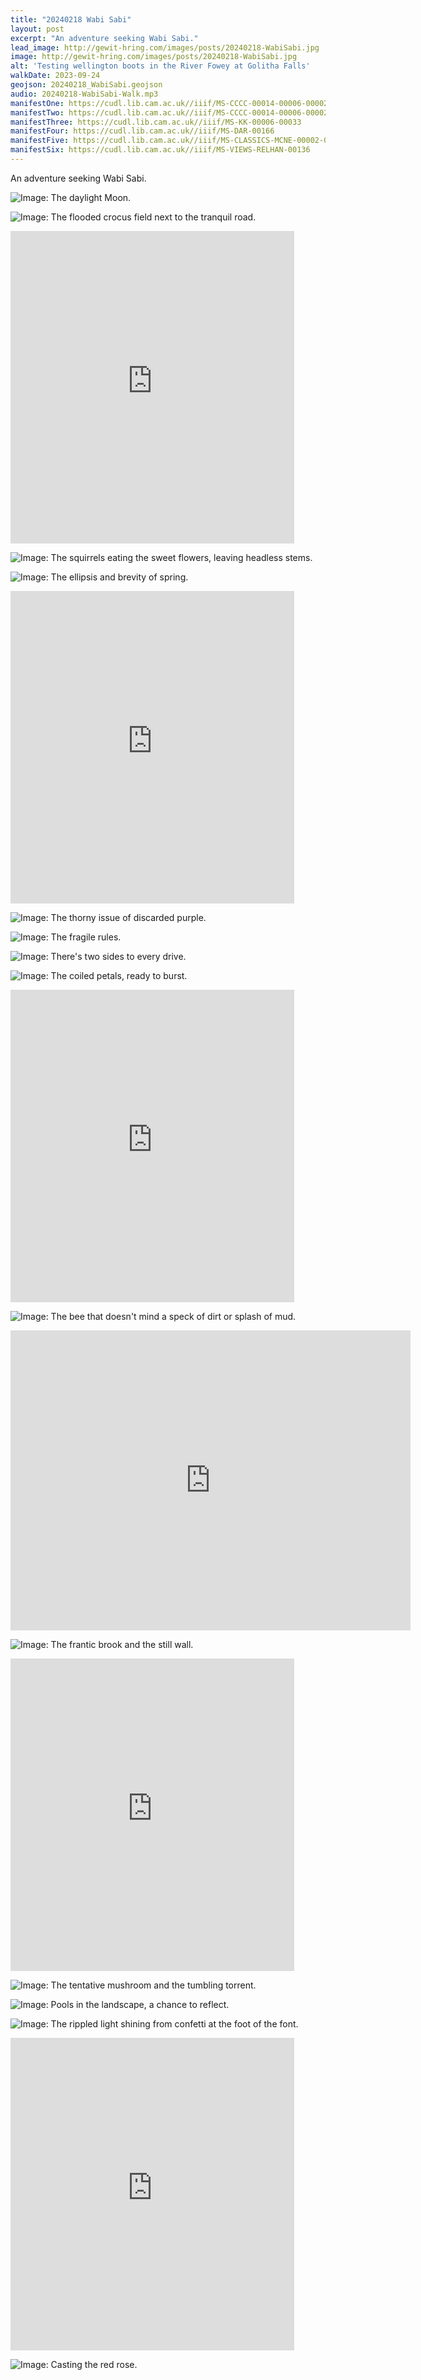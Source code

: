 ```yaml
---
title: "20240218 Wabi Sabi"
layout: post
excerpt: "An adventure seeking Wabi Sabi."
lead_image: http://gewit-hring.com/images/posts/20240218-WabiSabi.jpg
image: http://gewit-hring.com/images/posts/20240218-WabiSabi.jpg
alt: 'Testing wellington boots in the River Fowey at Golitha Falls'
walkDate: 2023-09-24
geojson: 20240218_WabiSabi.geojson
audio: 20240218-WabiSabi-Walk.mp3 
manifestOne: https://cudl.lib.cam.ac.uk//iiif/MS-CCCC-00014-00006-00002-00001-00094
manifestTwo: https://cudl.lib.cam.ac.uk//iiif/MS-CCCC-00014-00006-00002-00001-00198
manifestThree: https://cudl.lib.cam.ac.uk//iiif/MS-KK-00006-00033
manifestFour: https://cudl.lib.cam.ac.uk//iiif/MS-DAR-00166
manifestFive: https://cudl.lib.cam.ac.uk//iiif/MS-CLASSICS-MCNE-00002-00003-00009
manifestSix: https://cudl.lib.cam.ac.uk//iiif/MS-VIEWS-RELHAN-00136
---
```

An adventure seeking Wabi Sabi.

![Image: The daylight Moon.]({{site.url}}/images/posts/20240218-WabiSabi/20240218-WabiSabi-001.jpg)

![Image: The flooded crocus field next to the tranquil road.]({{site.url}}/images/posts/20240218-WabiSabi/20240218-WabiSabi-002.jpg)

<iframe src="https://fitzmuseum.cam.ac.uk/uv.html#?manifest={{ page.manifestOne }}&c=0&m=0&cv=0&config=&locales=en-GB:English (GB),cy-GB:Cymraeg,fr-FR:Français (FR),pl-PL:Polski,sv-SE:Svenska&r=0" width="90%" height="500" allowfullscreen frameborder="0"></iframe>

![Image: The squirrels eating the sweet flowers, leaving headless stems.]({{site.url}}/images/posts/20240218-WabiSabi/20240218-WabiSabi-003.jpg)

![Image: The ellipsis and brevity of spring.]({{site.url}}/images/posts/20240218-WabiSabi/20240218-WabiSabi-004.jpg)

<iframe src="https://fitzmuseum.cam.ac.uk/uv.html#?manifest={{ page.manifestFive }}&c=0&m=0&cv=0&config=&locales=en-GB:English (GB),cy-GB:Cymraeg,fr-FR:Français (FR),pl-PL:Polski,sv-SE:Svenska&r=0" width="90%" height="500" allowfullscreen frameborder="0"></iframe>

![Image: The thorny issue of discarded purple.]({{site.url}}/images/posts/20240218-WabiSabi/20240218-WabiSabi-005.jpg)

![Image: The fragile rules.]({{site.url}}/images/posts/20240218-WabiSabi/20240218-WabiSabi-006.jpg)

![Image: There's two sides to every drive.]({{site.url}}/images/posts/20240218-WabiSabi/20240218-WabiSabi-007.jpg)

![Image: The coiled petals, ready to burst.]({{site.url}}/images/posts/20240218-WabiSabi/20240218-WabiSabi-008.jpg)

<iframe src="https://fitzmuseum.cam.ac.uk/uv.html#?manifest={{ page.manifestThree }}&c=0&m=0&cv=0&config=&locales=en-GB:English (GB),cy-GB:Cymraeg,fr-FR:Français (FR),pl-PL:Polski,sv-SE:Svenska&r=0" width="90%" height="500" allowfullscreen frameborder="0"></iframe>

![Image: The bee that doesn't mind a speck of dirt or splash of mud.]({{site.url}}/images/posts/20240218-WabiSabi/20240218-WabiSabi-009.jpg)

<iframe src="https://uv-v4.netlify.app/uv.html#?manifest=https://cudl.lib.cam.ac.uk//iiif/MS-DAR-00166&c=0&m=0&cv=713&config=&locales=en-GB:English (GB),cy-GB:Cymraeg,fr-FR:Français (FR),pl-PL:Polski,sv-SE:Svenska&xywh=-2837,-338,9313,6725&r=0" width="640" height="480" allowfullscreen frameborder="0"></iframe>

![Image: The frantic brook and the still wall.]({{site.url}}/images/posts/20240218-WabiSabi/20240218-WabiSabi-010.jpg)

<iframe src="https://fitzmuseum.cam.ac.uk/uv.html#?manifest={{ page.manifestTwo }}&c=0&m=0&cv=0&config=&locales=en-GB:English (GB),cy-GB:Cymraeg,fr-FR:Français (FR),pl-PL:Polski,sv-SE:Svenska&r=0" width="90%" height="500" allowfullscreen frameborder="0"></iframe>

![Image: The tentative mushroom and the tumbling torrent.]({{site.url}}/images/posts/20240218-WabiSabi/20240218-WabiSabi-011.jpg)

![Image: Pools in the landscape, a chance to reflect.]({{site.url}}/images/posts/20240218-WabiSabi/20240218-WabiSabi-012.jpg)

![Image: The rippled light shining from confetti at the foot of the font.]({{site.url}}/images/posts/20240218-WabiSabi/20240218-WabiSabi-013.jpg)

<iframe src="https://fitzmuseum.cam.ac.uk/uv.html#?manifest={{ page.manifestSix }}&c=0&m=0&cv=0&config=&locales=en-GB:English (GB),cy-GB:Cymraeg,fr-FR:Français (FR),pl-PL:Polski,sv-SE:Svenska&r=0" width="90%" height="500" allowfullscreen frameborder="0"></iframe>

![Image: Casting the red rose.]({{site.url}}/images/posts/20240218-WabiSabi/20240218-WabiSabi-014.jpg)
